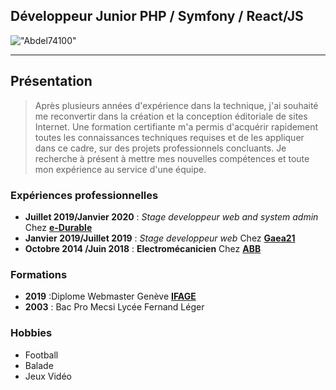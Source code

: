 ## __Développeur Junior PHP / Symfony / React/JS__
!["Abdel74100"](https://avatars3.githubusercontent.com/u/47521027?s=460&v=4")

___
## Présentation

>Après plusieurs années d'expérience dans la technique, j'ai souhaité me
reconvertir dans la création et la conception éditoriale de sites Internet. Une formation certifiante m'a permis d'acquérir rapidement toutes les connaissances techniques requises et de les appliquer dans ce cadre, sur des projets professionnels concluants. Je recherche à présent à mettre mes nouvelles compétences et toute mon expérience au service d'une équipe.
### Expériences professionnelles
 - **Juillet 2019/Janvier 2020** : _Stage developpeur web and system admin_ Chez [**e-Durable**](https://e-durable.ch)
  - **Janvier 2019/Juillet 2019** : _Stage developpeur web_ Chez [**Gaea21**](https://gaea21.org)
  - **Octobre 2014 /Juin 2018** : __Electromécanicien__ Chez [**ABB**](https://abb.com)
### Formations
* **2019** :Diplome Webmaster Genève [**IFAGE**](https://ifage.ch)
* **2003** : Bac Pro Mecsi Lycée Fernand Léger 
### Hobbies

  - Football
  - Balade
  - Jeux Vidéo
